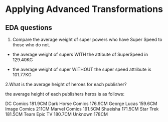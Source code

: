 # Applying Advanced Transformations


## EDA questions

1. Compare the average weight of super powers who have Super Speed to those who do not.

- the average weight of supers WITH  the attibute of SuperSpeed in 129.40KG 

- the average weight of super WITHOUT the super speed attribute is 101.77KG

2.What is the average height of heroes for each publisher?

the average height of each  publishers  heros is as follows:

DC Comics            181.9CM
Dark Horse Comics    176.9CM
George Lucas         159.6CM
Image Comics         211CM
Marvel Comics        191.5CM
Shueisha             171.5CM
Star Trek            181.5CM
Team Epic TV         180.7CM
Unknown              178CM



